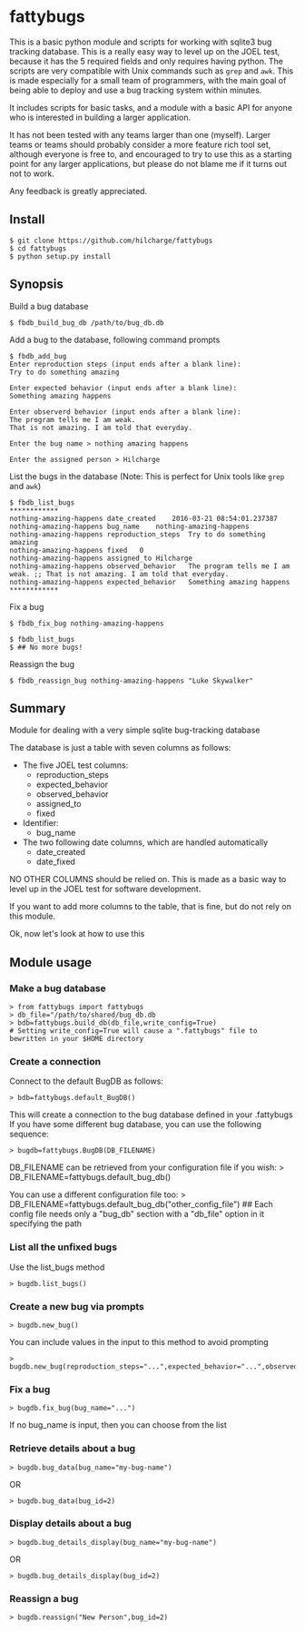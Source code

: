 # fattybugs
This is a basic python module and scripts for working with sqlite3 bug tracking database. This is a really easy way to level up on the JOEL test, because it has the 5 required fields and only requires having python. The scripts are very compatible with Unix commands such as `grep` and `awk`. This is made especially for a small team of programmers, with the main goal of being able to deploy and use a bug tracking system within minutes.

It includes scripts for basic tasks, and a module with a basic API for anyone who is interested in building a larger application. 

It has not been tested with any teams larger than one (myself). Larger teams or teams should probably consider a more feature rich tool set, although everyone is free to, and encouraged to try to use this as a starting point for any larger applications, but please do not blame me if it turns out not to work.

Any feedback is greatly appreciated.


Install
--------

    $ git clone https://github.com/hilcharge/fattybugs
    $ cd fattybugs
    $ python setup.py install


Synopsis
------------

Build a bug database

    $ fbdb_build_bug_db /path/to/bug_db.db

Add a bug to the database, following command prompts

    $ fbdb_add_bug
    Enter reproduction steps (input ends after a blank line):
    Try to do something amazing

    Enter expected behavior (input ends after a blank line):
    Something amazing happens

    Enter observerd behavior (input ends after a blank line):
    The program tells me I am weak. 
    That is not amazing. I am told that everyday.

    Enter the bug name > nothing amazing happens

    Enter the assigned person > Hilcharge


List the bugs in the database
(Note: This is perfect for Unix tools like `grep` and `awk`)

    $ fbdb_list_bugs    
    ************
    nothing-amazing-happens	date_created	2016-03-21 08:54:01.237387
    nothing-amazing-happens	bug_name	nothing-amazing-happens
    nothing-amazing-happens	reproduction_steps	Try to do something amazing
    nothing-amazing-happens	fixed	0
    nothing-amazing-happens	assigned_to	Hilcharge
    nothing-amazing-happens	observed_behavior	The program tells me I am weak. ;; That is not amazing. I am told that everyday.
    nothing-amazing-happens	expected_behavior	Something amazing happens
    ************

Fix a bug
    
    $ fbdb_fix_bug nothing-amazing-happens

    $ fbdb_list_bugs
    $ ## No more bugs!

Reassign the bug

    $ fbdb_reassign_bug nothing-amazing-happens "Luke Skywalker"


Summary
--------

Module for dealing with a very simple sqlite bug-tracking database

The database is just a table with seven columns as follows:

* The five JOEL test columns:
    * reproduction_steps
    * expected_behavior
    * observed_behavior
    * assigned_to
    * fixed
* Identifier:
    * bug_name
* The two following date columns, which are handled automatically
    * date_created
    * date_fixed


NO OTHER COLUMNS should be relied on. This is made as a basic way to level up in the JOEL test for software development.

If you want to add more columns to the table, that is fine, but do not rely on this module.

Ok, now let's look at how to use this

Module usage
--------------

### Make a bug database ###
   
    > from fattybugs import fattybugs
    > db_file="/path/to/shared/bug_db.db
    > bdb=fattybugs.build_db(db_file,write_config=True)
    # Setting write_config=True will cause a ".fattybugs" file to bewritten in your $HOME directory

### Create a connection ###

Connect to the default BugDB as follows:

    > bdb=fattybugs.default_BugDB()

This will create a connection to the bug database defined in your .fattybugs
If you have some different bug database, you can use the following sequence:

    > bugdb=fattybugs.BugDB(DB_FILENAME)

DB_FILENAME can be retrieved from your configuration file if you wish:
    > DB_FILENAME=fattybugs.default_bug_db()

You can use a different configuration file too:
    > DB_FILENAME=fattybugs.default_bug_db("other_config_file")
    ## Each config file needs only a "bug_db" section with a "db_file" option in it specifying the path


### List all the unfixed bugs ###

Use the list_bugs method

    > bugdb.list_bugs()


### Create a new bug via prompts ### 

    > bugdb.new_bug()


You can include values in the input to this method to avoid prompting

    > bugdb.new_bug(reproduction_steps="...",expected_behavior="...",observed_behavior="...",assigned_to="...",bug_name="...")


### Fix a bug ###

    > bugdb.fix_bug(bug_name="...")

If no bug_name is input, then you can choose from the list


### Retrieve details about a bug ###

    > bugdb.bug_data(bug_name="my-bug-name")

OR
 
    > bugdb.bug_data(bug_id=2)
 

### Display details about a bug ### 

    > bugdb.bug_details_display(bug_name="my-bug-name")

OR
 
    > bugdb.bug_details_display(bug_id=2) 



### Reassign a bug ###

    > bugdb.reassign("New Person",bug_id=2)    


